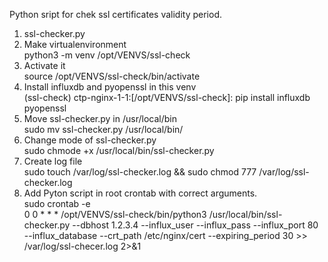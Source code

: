 Python sript for chek ssl certificates validity period.

1. ssl-checker.py <br/>
2. Make virtualenvironment <br/>
    python3 -m venv /opt/VENVS/ssl-check <br/> 
3. Activate it <br/>
    source /opt/VENVS/ssl-check/bin/activate <br/>
4. Install influxdb and pyopenssl in this venv <br/>
    (ssl-check) ctp-nginx-1-1:[/opt/VENVS/ssl-check]: pip install influxdb pyopenssl <br/>
5. Move ssl-checker.py in /usr/local/bin <br/>
    sudo mv ssl-checker.py /usr/local/bin/ <br/>
6. Change mode of ssl-checker.py <br/>
    sudo chmode +x /usr/local/bin/ssl-checker.py <br/>
7. Create log file <br/>
    sudo touch /var/log/ssl-checker.log && sudo chmod 777 /var/log/ssl-checker.log <br/>
8. Add Pyton script in root crontab with correct arguments. <br/>
    sudo crontab -e <br/>
    0 0 * * * /opt/VENVS/ssl-check/bin/python3 /usr/local/bin/ssl-checker.py --dbhost 1.2.3.4 --influx_user <user> --influx_pass <password> --influx_port 80 --influx_database <dbname> --crt_path /etc/nginx/cert --expiring_period 30 >> /var/log/ssl-checer.log 2>&1 <br/>
